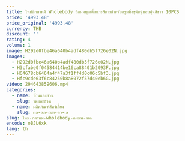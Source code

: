 ```yaml
---
title: ใหม่ตุ๊กตาหมี Wholebody วิกผมพุดเดิ้ลแกะสีขาวสําหรับกรูมมิ่งสุนัขนุ่มอบอุ่นสีขาว 10PCS
price: '4993.48'
price_original: '4993.48'
currency: THB
discount: ''
rating: 4
volume: 1
image: H292d0fbe46a640b4adf480db5f726e02N.jpg
images:
  - H292d0fbe46a640b4adf480db5f726e02N.jpg
  - H3cfabe0f04584414be16ca88401b2093F.jpg
  - H64678cb6464a4f47a3f1ff4d0c06c5bf3.jpg
  - Hfc9cde63f6c84250b8a8072f57d40eb6G.jpg
video: 294643859606.mp4
categories:
  - name: บ้านและสวน
    slug: านและสวน
  - name: ผลิตภัณฑ์สัตว์เลี้ยง
    slug: ผล-ตภ-ณฑ-ตว-เล
slug: ใหม-กตาหม-wholebody-กผมพ-ดเด
encode: oBJL6xk
lang: th
---
```

  